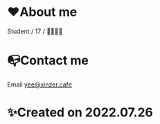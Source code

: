 # ❤️About me
Student / 17 / 🏳️‍🌈🏳️‍⚧

# 📭Contact me
Email yee@xinzer.cafe

# ✨Created on 2022.07.26
<!---
StudentYee/StudentYee is a ✨ special ✨ repository because its `README.md` (this file) appears on your GitHub profile.
You can click the Preview link to take a look at your changes.
--->
